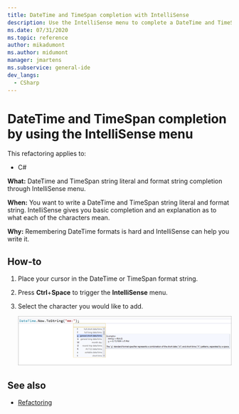 ```yaml
---
title: DateTime and TimeSpan completion with IntelliSense
description: Use the IntelliSense menu to complete a DateTime and TimeSpan string literal and format string.
ms.date: 07/31/2020
ms.topic: reference
author: mikadumont
ms.author: midumont
manager: jmartens
ms.subservice: general-ide
dev_langs:
  - CSharp
---
```

# DateTime and TimeSpan completion by using the IntelliSense menu

This refactoring applies to:

- C#

**What:** DateTime and TimeSpan string literal and format string completion through IntelliSense menu.

**When:** You want to write a DateTime and TimeSpan string literal and format string. IntelliSense gives you basic completion and an explanation as to what each of the characters mean.

**Why:** Remembering DateTime formats is hard and IntelliSense can help you write it.

## How-to

1. Place your cursor in the DateTime or TimeSpan format string.
2. Press **Ctrl**+**Space** to trigger the **IntelliSense** menu.
3. Select the character you would like to add.

   ![DateTime Completion IntelliSense](media/datetime-completion.png)

## See also

- [Refactoring](../refactoring-in-visual-studio.md)
